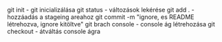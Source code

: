 git init - git inicializálása
git status - változások lekérése
git add . - hozzáadás a stageing areahoz
git commit -m "ignore, es README létrehozva, ignore kitöltve"
git brach console - console ág létrehozása
git checkout - átváltás console ágra
